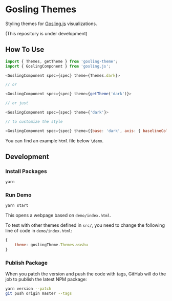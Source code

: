 # Gosling Themes
Styling themes for [Gosling.js](http://gosling.js.org/) visualizations.

(This repository is under development)

## How To Use
```js
import { Themes, getTheme } from 'gosling-theme';
import { GoslingComponent } from 'gosling.js';

<GoslingComponent spec={spec} theme={Themes.dark}>

// or

<GoslingComponent spec={spec} theme={getTheme('dark')}>

// or just

<GoslingComponent spec={spec} theme={'dark'}>

// to customize the style

<GoslingComponent spec={spec} theme={{base: 'dark', axis: { baselineColor: 'green' }}>

```

You can find an example `html` file below `\demo`.

## Development
### Install Packages
```sh
yarn
```

### Run Demo
```sh
yarn start
```

This opens a webpage based on `demo/index.html`. 

To test with other themes defined in `src/`, you need to change the following line of code in `demo/index.html`:

```js
{
    theme: goslingTheme.Themes.washu
}
```

### Publish Package
When you patch the version and push the code with tags, GitHub will do the job to publish the latest NPM package:

```sh
yarn version --patch
git push origin master --tags
```
